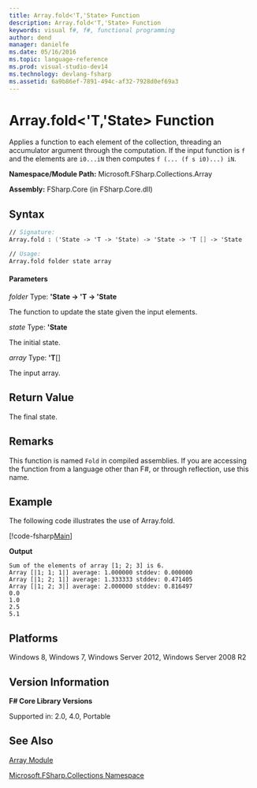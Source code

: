 ```yaml
---
title: Array.fold<'T,'State> Function
description: Array.fold<'T,'State> Function
keywords: visual f#, f#, functional programming
author: dend
manager: danielfe
ms.date: 05/16/2016
ms.topic: language-reference
ms.prod: visual-studio-dev14
ms.technology: devlang-fsharp
ms.assetid: 6a9b86ef-7891-494c-af32-7928d0ef69a3 
---
```


# Array.fold<'T,'State> Function

Applies a function to each element of the collection, threading an accumulator argument through the computation. If the input function is `f` and the elements are `i0...iN` then computes `f (... (f s i0)...) iN`.

**Namespace/Module Path:** Microsoft.FSharp.Collections.Array

**Assembly:** FSharp.Core (in FSharp.Core.dll)


## Syntax

```fsharp
// Signature:
Array.fold : ('State -> 'T -> 'State) -> 'State -> 'T [] -> 'State

// Usage:
Array.fold folder state array
```

#### Parameters
*folder*
Type: **'State -&gt; 'T -&gt; 'State**


The function to update the state given the input elements.


*state*
Type: **'State**


The initial state.


*array*
Type: **'T**[[]](https://msdn.microsoft.com/library/def20292-9aae-4596-9275-b94e594f8493)


The input array.

## Return Value

The final state.

## Remarks
This function is named `Fold` in compiled assemblies. If you are accessing the function from a language other than F#, or through reflection, use this name.

## Example

The following code illustrates the use of Array.fold.

[!code-fsharp[Main](~/samples/snippets/fsharp/arrays/snippet32.fs)]

**Output**

```
Sum of the elements of array [1; 2; 3] is 6.
Array [|1; 1; 1|] average: 1.000000 stddev: 0.000000
Array [|1; 2; 1|] average: 1.333333 stddev: 0.471405
Array [|1; 2; 3|] average: 2.000000 stddev: 0.816497
0.0
1.0
2.5
5.1
```

## Platforms
Windows 8, Windows 7, Windows Server 2012, Windows Server 2008 R2


## Version Information
**F# Core Library Versions**

Supported in: 2.0, 4.0, Portable

## See Also
[Array Module](array-module.md)

[Microsoft.FSharp.Collections Namespace](../Microsoft.FSharp.Collections-Namespace-%5BFSharp%5D.md)
